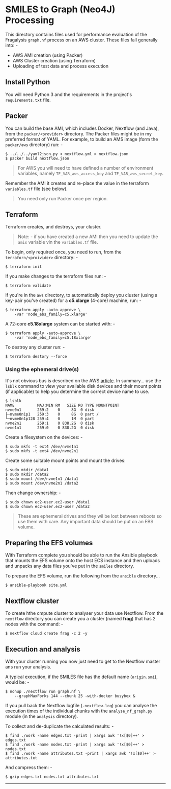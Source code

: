 # SMILES to Graph (Neo4J) Processing
This directory contains files used for performance evaluation of
the Fragalysis `graph.nf` process on an AWS cluster. These files
fall generally into: -

-   AWS AMI creation (using Packer)
-   AWS Cluster creation (using Terraform)
-   Uploading of test data and process execution

## Install Python
You will need Python 3 and the requirements in the project's
`requirements.txt` file.

## Packer
You can build the base AMI, which includes Docker, Nextflow (and Java),
from the `packer/<provider>` directory. The Packer files might be in
my preferred format of YAML. For example, to build an AMS image (form the
`packer/aws` directory) run: -

    $ ../../../yaml2json.py < nextflow.yml > nextflow.json
    $ packer build nextflow.json

>   For AWS you will need to have defined a number of environment variables,
    namely `TF_VAR_aws_access_key` and `TF_VAR_aws_secret_key`.

Remember the AMI it creates and re-place the value in the terraform
`variables.tf` file (see below).

>   You need only run Packer once per region. 

## Terraform
Terraform creates, and destroys, your cluster.

>   Note: - if you have created a new AMI then you need to update the `amis`
    variable vin the `variables.tf` file.
    
To begin, only required once, you need to run, from the `terraforn/<proivider>`
directory: -

    $ terraform init

If you make changes to the terraform files run: -

    $ terraform validate
    
If you're in the `aws` directory, to automatically deploy you cluster
(using a key-pair you've created) for a **c5.xlarge** (4-core) machine,
run: -

    $ terraform apply -auto-approve \
        -var 'node_ebs_family=c5.xlarge'

A 72-core **c5.18xlarge** system can be started with: -

    $ terraform apply -auto-approve \
        -var 'node_ebs_family=c5.18xlarge'

To destroy any cluster run: -

    $ terraform destory --force

### Using the ephemeral drive(s)
It's not obvious bus is described on the AWS [article]. In summary...
use the `lsblk` command to view your available disk devices and their mount
points (if applicable) to help you determine the correct device name to use.

    $ lsblk
    NAME          MAJ:MIN RM   SIZE RO TYPE MOUNTPOINT
    nvme0n1       259:2    0     8G  0 disk 
    ├─nvme0n1p1   259:3    0     8G  0 part /
    └─nvme0n1p128 259:4    0     1M  0 part 
    nvme2n1       259:1    0 838.2G  0 disk 
    nvme1n1       259:0    0 838.2G  0 disk 

Create a filesystem on the devices: -

    $ sudo mkfs -t ext4 /dev/nvme1n1
    $ sudo mkfs -t ext4 /dev/nvme2n1

Create some suitable mount points and mount the drives:

    $ sudo mkdir /data1
    $ sudo mkdir /data2
    $ sudo mount /dev/nvme1n1 /data1
    $ sudo mount /dev/nvme2n1 /data2
    
Then change ownership: -

    $ sudo chown ec2-user.ec2-user /data1
    $ sudo chown ec2-user.ec2-user /data2

>   These are ephemeral drives and they wil be lost between reboots
    so use them with care. Any important data should be put on an EBS
    volume.

## Preparing the EFS volumes
With Terraform complete you should be able to run the Ansible playbook
that mounts the EFS volume onto the host ECS instance and then
uploads and unpacks any data files you've put in the `smiles` directory.

To prepare the EFS volume, run the following from the `ansible` directory...

    $ ansible-playbook site.yml

## Nextflow cluster
To create hthe cmpute cluster to analyser your data use Nextflow.
From the `nextflow` directory you can create you a cluster (named **frag**)
that has 2 nodes with the command: -

    $ nextflow cloud create frag -c 2 -y

## Execution and analysis
With your cluster running you now just need to get to the Nextflow master
ans run your analysis.

A typical execution, if the SMILES file has the default name (`origin.smi`),
would be: -

    $ nohup ./nextflow run graph.nf \
        --graphMaxForks 144 --chunk 25 -with-docker busybox &

If you pull back the Nextflow logfile (`.nextflow.log`) you can analyse
the execution times of the individual chunks with the `analyse_nf_graph.py`
module (in the `analysis` directory).

To collect and de-duplicate the calculated results: -

    $ find ./work -name edges.txt -print | xargs awk '!x[$0]++' > edges.txt
    $ find ./work -name nodes.txt -print | xargs awk '!x[$0]++' > nodes.txt
    $ find ./work -name attributes.txt -print | xargs awk '!x[$0]++' > attributes.txt

And compress them: -
    
    $ gzip edges.txt nodes.txt attributes.txt

---

[article]: https://docs.aws.amazon.com/AWSEC2/latest/UserGuide/ebs-using-volumes.html
